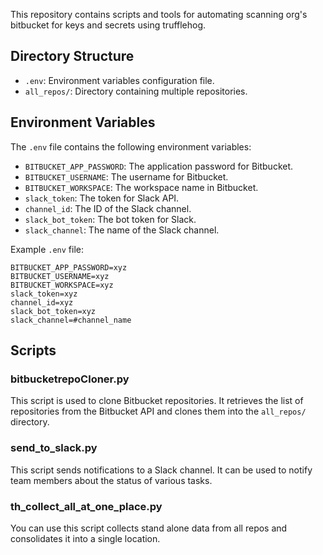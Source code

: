 This repository contains scripts and tools for automating scanning org's bitbucket for keys and secrets using trufflehog. 

## Directory Structure

- `.env`: Environment variables configuration file.
- `all_repos/`: Directory containing multiple repositories.

## Environment Variables

The `.env` file contains the following environment variables:

- `BITBUCKET_APP_PASSWORD`: The application password for Bitbucket.
- `BITBUCKET_USERNAME`: The username for Bitbucket.
- `BITBUCKET_WORKSPACE`: The workspace name in Bitbucket.
- `slack_token`: The token for Slack API.
- `channel_id`: The ID of the Slack channel.
- `slack_bot_token`: The bot token for Slack.
- `slack_channel`: The name of the Slack channel.

Example `.env` file:

```properties
BITBUCKET_APP_PASSWORD=xyz
BITBUCKET_USERNAME=xyz
BITBUCKET_WORKSPACE=xyz
slack_token=xyz
channel_id=xyz
slack_bot_token=xyz
slack_channel=#channel_name
```


## Scripts

### bitbucketrepoCloner.py

This script is used to clone Bitbucket repositories. It retrieves the list of repositories from the Bitbucket API and clones them into the `all_repos/` directory.

### send_to_slack.py

This script sends notifications to a Slack channel. It can be used to notify team members about the status of various tasks.

### th_collect_all_at_one_place.py

You can use this script collects stand alone data from all repos and consolidates it into a single location.